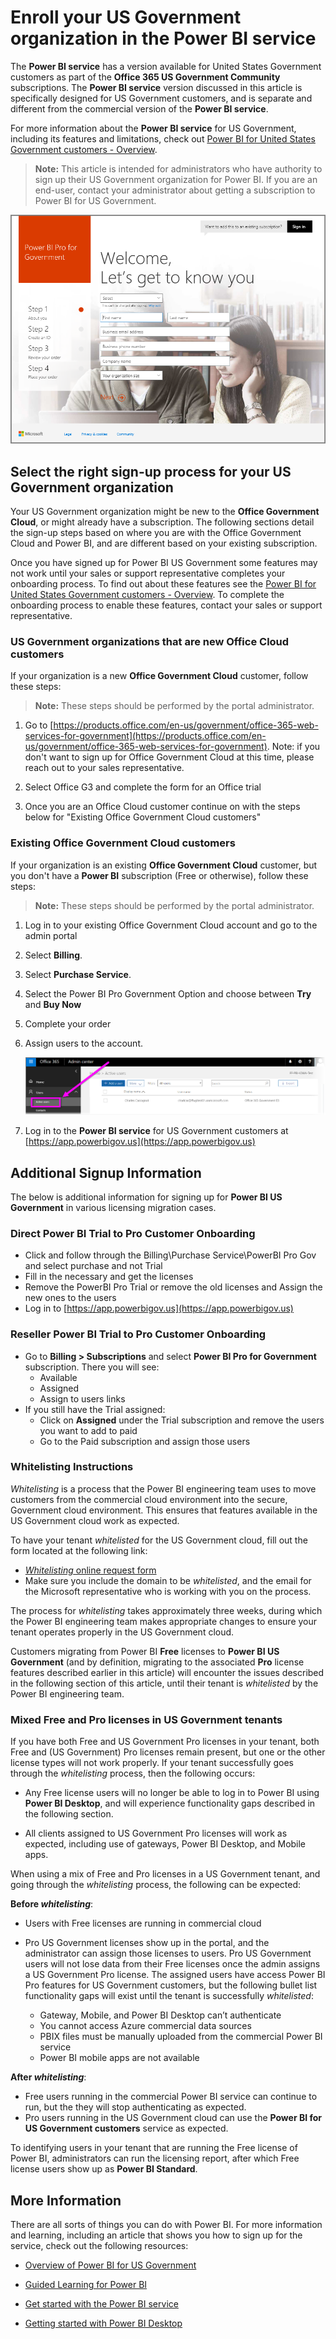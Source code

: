 ﻿<properties
   pageTitle="Sign Up for Power BI for United States Government customers"
   description="For U.S. Government customers, learn how to sign up your US Government organization for the Power BI US Government service"
   services="powerbi"
   documentationCenter=""
   authors="davidiseminger"
   manager="erikre"
   backup=""
   editor=""
   tags=""
   qualityFocus="no"
   qualityDate=""/>

<tags
   ms.service="powerbi"
   ms.devlang="NA"
   ms.topic="article"
   ms.tgt_pltfrm="NA"
   ms.workload="powerbi"
   ms.date="05/01/2017"
   ms.author="davidi"/>

# Enroll your US Government organization in the Power BI service

The **Power BI service** has a version available for United States Government customers as part of the **Office 365 US Government Community** subscriptions. The **Power BI service** version discussed in this article is specifically designed for US Government customers, and is separate and different from the commercial version of the **Power BI service**.

For more information about the **Power BI service** for US Government, including its features and limitations, check out [Power BI for United States Government customers - Overview](powerbi-service-govus-overview.md).

> **Note:** This article is intended for administrators who have authority to sign up their US Government organization for Power BI. If you are an end-user, contact your administrator about getting a subscription to Power BI for US Government.

![](media/powerbi-service-govus-signup/service_govus_signup_1.png)

## Select the right sign-up process for your US Government organization

Your US Government organization might be new to the **Office Government Cloud**, or might already have a subscription. The following sections detail the sign-up steps based on where you are with the Office Government Cloud and Power BI, and are different based on your existing subscription.

Once you have signed up for Power BI US Government some features may not work until your sales or support representative completes your onboarding process. To find out about these features see the [Power BI for United States Government customers - Overview](powerbi-service-govus-overview.md). To complete the onboarding process to enable these features, contact your sales or support representative.


### US Government organizations that are new Office Cloud customers

If your organization is a new **Office Government Cloud** customer, follow these steps:

> **Note:** These steps should be performed by the portal administrator.

1.  Go to [https://products.office.com/en-us/government/office-365-web-services-for-government](https://products.office.com/en-us/government/office-365-web-services-for-government). Note: if you don't want to sign up for Office Government Cloud at this time, please reach out to your sales representative.

2.  Select Office G3 and complete the form for an Office trial

3.  Once you are an Office Cloud customer continue on with the steps below for "Existing Office Government Cloud customers"

### Existing Office Government Cloud customers

If your organization is an existing **Office Government Cloud** customer, but you don't have a **Power BI** subscription (Free or otherwise), follow these steps:

> **Note:** These steps should be performed by the portal administrator.

1.  Log in to your existing Office Government Cloud account and go to the admin portal

2.  Select **Billing**.

3.  Select **Purchase Service**.

4.  Select the Power BI Pro Government Option and choose between **Try** and **Buy Now**

5.  Complete your order

6.  Assign users to the account.

    ![](media/powerbi-service-govus-signup/service_govus_signup_5.png)

7. Log in to the **Power BI service** for US Government customers at [https://app.powerbigov.us](https://app.powerbigov.us)

## Additional Signup Information
The below is additional information for signing up for **Power BI US Government** in various licensing migration cases.

### Direct Power BI Trial to Pro Customer Onboarding
-  Click and follow through the Billing\Purchase Service\PowerBI Pro Gov and select purchase and not Trial
-  Fill in the necessary and get the licenses
-  Remove the PowerBI Pro Trial or remove the old licenses and Assign the new ones to the users
-  Log in to [https://app.powerbigov.us](https://app.powerbigov.us)

### Reseller Power BI Trial to Pro Customer Onboarding
-  Go to **Billing > Subscriptions** and select **Power BI Pro for Government** subscription. There you will see:
   -  Available
   -  Assigned
   -  Assign to users links
-  If you still have the Trial assigned:
   -  Click on **Assigned** under the Trial subscription and remove the users you want to add to paid
   -  Go to the Paid subscription and assign those users

### Whitelisting Instructions
*Whitelisting* is a process that the Power BI engineering team uses to move customers from the commercial cloud environment into the secure, Government cloud environment. This ensures that features available in the US Government cloud work as expected.

To have your tenant *whitelisted* for the US Government cloud, fill out the form located at the following link:

-   [*Whitelisting* online request form](http://www.surveygizmo.com/s3/3289410/ca030551f535)
-   Make sure you include the domain to be *whitelisted*, and the email for the Microsoft representative who is working with you on the process.

The process for *whitelisting* takes approximately three weeks, during which the Power BI engineering team makes appropriate changes to ensure your tenant operates properly in the US Government cloud.

Customers migrating from Power BI **Free** licenses to **Power BI US Government** (and by definition, migrating to the associated **Pro** license features described earlier in this article) will encounter the issues described in the following section of this article, until their tenant is *whitelisted* by the Power BI engineering team.

### Mixed Free and Pro licenses in US Government tenants

If you have both Free and US Government Pro licenses in your tenant, both Free and (US Government) Pro licenses remain present, but one or the other license types will not work properly. If your tenant successfully goes through the *whitelisting* process, then the following occurs:

-   Any Free license users will no longer be able to log in to Power BI using **Power BI Desktop**, and will experience functionality gaps described in the following section.

-   All clients assigned to US Government Pro licenses will work as expected, including use of gateways, Power BI Desktop, and Mobile apps.

When using a mix of Free and Pro licenses in a US Government tenant, and going through the *whitelisting* process, the following can be expected:

**Before *whitelisting***:
-   Users with Free licenses are running in commercial cloud
-   Pro US Government licenses show up in the portal, and the administrator can assign those licenses to users. Pro US Government users will not lose data from their Free licenses once the admin assigns a US Government Pro license. The assigned users have access Power BI Pro features for US Government customers, but the following bullet list functionality gaps will exist until the tenant is successfully *whitelisted*:

    -   Gateway, Mobile, and Power BI Desktop can’t authenticate
    -   You cannot access Azure commercial data sources
    -  PBIX files must be manually uploaded from the commercial Power BI service
    -  Power BI mobile apps are not available

**After *whitelisting***:
-  Free users running in the commercial Power BI service can continue to run, but the they will stop authenticating as expected.
-  Pro users running in the US Government cloud can use the **Power BI for US Government customers** service as expected.

To identifying users in your tenant that are running the Free license of Power BI, administrators can run the licensing report, after which Free license users show up as **Power BI Standard**.

## More Information

﻿There are all sorts of things you can do with Power BI. For more information and learning, including an article that shows you how to sign up for the service, check out the following resources:

-   [Overview of Power BI for US Government](powerbi-service-govus-overview.md)

-   [Guided Learning for Power BI](powerbi-learning-0-0-what-is-power-bi/.md)

-   [Get started with the Power BI service](powerbi-service-get-started.md)

-   [Getting started with Power BI Desktop](powerbi-desktop-getting-started.md)

